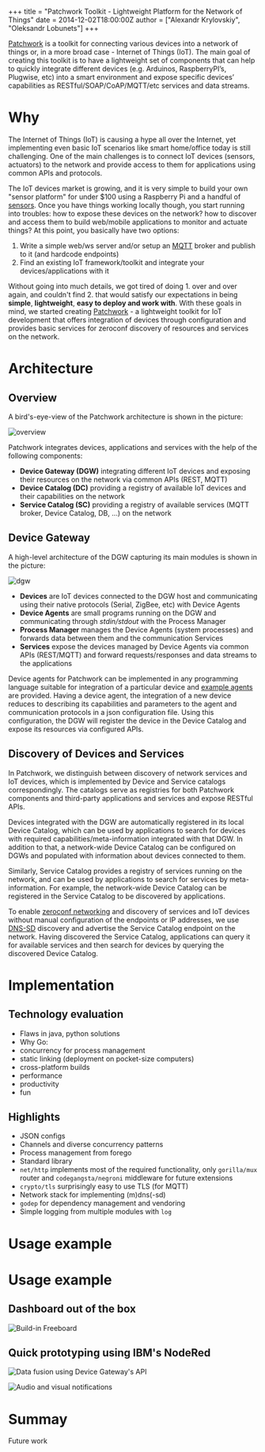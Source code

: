 +++
title = "Patchwork Toolkit - Lightweight Platform for the Network of Things"
date = 2014-12-02T18:00:00Z
author = ["Alexandr Krylovskiy", "Oleksandr Lobunets"]
+++

[Patchwork](http://patchwork-toolkit.github.io/) is a toolkit for connecting various devices into a network of things or, in a more broad case - Internet of Things (IoT). The main goal of creating this toolkit is to have a lightweight set of components that can help to quickly integrate different devices (e.g. Arduinos, RaspberryPI’s, Plugwise, etc) into a smart environment and expose specific devices’ capabilities as RESTful/SOAP/CoAP/MQTT/etc services and data streams.

# Why
<!--
*  Device integration: access to hardware resources via over the network (e.g., smart home/office scenarios)
*  Applications: discovery and communication with devices/resources
*  Patchwork toolkit: integration through configuration
*  Basic principles: KISS, DRY
-->
 
The Internet of Things (IoT) is causing a hype all over the Internet, yet implementing even basic IoT scenarios like smart home/office today is still challenging. One of the main challenges is to connect IoT devices (sensors, actuators) to the network and provide access to them for applications using common APIs and protocols.

<!--You don't even need to know much about embedded hardware to get started: following the [guides](https://learn.adafruit.com/category/raspberry-pi) and projects done by other people you can build a blinking prototype in just a few hours. In fact, you don't even need to know much about programming for embedded devices either: the same [guides](https://learn.adafruit.com/category/raspberry-pi) will walk you step-by-step through the process and provide with simple python examples and [libraries](https://github.com/adafruit/Adafruit-Raspberry-Pi-Python-Code) that make such prototyping very easy.-->

The IoT devices market is growing, and it is very simple to build your own "sensor platform" for under $100 using a Raspberry Pi and a handful of [sensors](http://www.adafruit.com/categories/35). Once you have things working locally though, you start running into troubles: how to expose these devices on the network? how to discover and access them to build web/mobile applications to monitor and actuate things? At this point, you basically have two options:

1. Write a simple web/ws server and/or setup an [MQTT](http://mqtt.org) broker and publish to it (and hardcode endpoints)
2. Find an existing IoT framework/toolkit and integrate your devices/applications with it

Without going into much details, we got tired of doing 1. over and over again, and couldn't find 2. that would satisfy our expectations in being **simple**, **lightweight**, **easy to deploy and work with**. With these goals in mind, we started creating [Patchwork](http://patchwork-toolkit.github.io/) - a lightweight toolkit for IoT development that offers integration of devices through configuration and provides basic services for zeroconf discovery of resources and services on the network.

# Architecture
## Overview
A bird's-eye-view of the Patchwork architecture is shown in the picture:

![overview](images/pw-overview.png)

Patchwork integrates devices, applications and services with the help of the following components:

* **Device Gateway (DGW)** integrating different IoT devices and exposing their resources on the network via common APIs (REST, MQTT)
* **Device Catalog (DC)** providing a registry of available IoT devices and their capabilities on the network
* **Service Catalog (SC)** providing a registry of available services (MQTT broker, Device Catalog, DB, ...) on the network
 
## Device Gateway
<!--* Process manager: management of agents and stdin/stdout redirection
* Comm services: routing/proxying of requests and data streams
  * Extensible protocols, currently implemented: REST, MQTT
-->
A high-level architecture of the DGW capturing its main modules is shown in the picture:

![dgw](images/pw-dgw.png)

* **Devices** are IoT devices connected to the DGW host and communicating using their native protocols (Serial, ZigBee, etc) with Device Agents
* **Device Agents** are small programs running on the DGW and communicating through *stdin/stdout* with the Process Manager
* **Process Manager** manages the Device Agents (system processes) and forwards data between them and the communication Services
* **Services** expose the devices managed by Device Agents via common APIs (REST/MQTT) and forward requests/responses and data streams to the applications

Device agents for Patchwork can be implemented in any programming language suitable for integration of a particular device and [example agents](https://github.com/patchwork-toolkit/agent-examples) are provided. Having a device agent, the integration of a new device reduces to describing its capabilities and parameters to the agent and communication protocols in a json configuration file. Using this configuration, the DGW will register the device in the Device Catalog and expose its resources via configured APIs.

## Discovery of Devices and Services
In Patchwork, we distinguish between discovery of network services and IoT devices, which is implemented by Device and Service catalogs correspondingly. The catalogs serve as registries for both Patchwork components and third-party applications and services and expose RESTful APIs.

Devices integrated with the DGW are automatically registered in its local Device Catalog, which can be used by applications to search for devices with required capabilities/meta-information integrated with that DGW. In addition to that, a network-wide Device Catalog can be configured on DGWs and populated with information about devices connected to them. 

Similarly, Service Catalog provides a registry of services running on the network, and can be used by applications to search for services by meta-information. For example, the network-wide Device Catalog can be registered in the Service Catalog to be discovered by applications.

To enable [zeroconf networking](http://en.wikipedia.org/wiki/Zero-configuration_networking) and discovery of services and IoT devices without manual configuration of the endpoints or IP addresses, we use [DNS-SD](http://dns-sd.org/) discovery and advertise the Service Catalog endpoint on the network. Having discovered the Service Catalog, applications can query it for available services and then search for devices by querying the discovered Device Catalog.

# Implementation
## Technology evaluation
* Flaws in java, python solutions
* Why Go:
 * concurrency for process management
 * static linking (deployment on pocket-size computers)
 * cross-platform builds
 * performance
 * productivity
 * fun

## Highlights
* JSON configs
* Channels and diverse concurrency patterns
* Process management from forego
* Standard library
 * `net/http` implements most of the required functionality, only `gorilla/mux` router and `codegangsta/negroni` middleware for future extensions
 * `crypto/tls` surprisingly easy to use TLS (for MQTT)
 * Network stack for implementing (m)dns(-sd)
* `godep` for dependency management and vendoring
* Simple logging from multiple modules with `log`

# Usage example
# Usage example

## Dashboard out of the box

![Build-in Freeboard](images/pw-dashboard.png)

## Quick prototyping using IBM's NodeRed

![Data fusion using Device Gateway's API](images/pw-nodered-1.png)

![Audio and visual notifications](images/pw-nodered-2.png)
# Summay
Future work